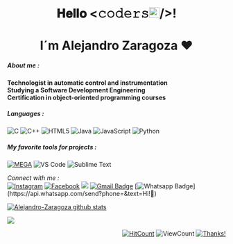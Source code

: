 <h1 align="center">𝐇𝐞𝐥𝐥𝐨 <𝚌𝚘𝚍𝚎𝚛𝚜<img src="https://github.com/TheDudeThatCode/TheDudeThatCode/blob/master/Assets/Earth.gif" width="24px">/>! 
<h1 align="center">I´m Alejandro Zaragoza ❤️  
 
##### About me :
 
<strong>
Technologist in automatic control and instrumentation <br>
Studying a Software Development Engineering <br>
Certification in object-oriented programming courses 
</strong>
 
##### Languages :

![C](https://img.shields.io/badge/-C-000000?style=flat&logo=c)
![C++](https://img.shields.io/badge/-C++-000000?style=flat&logo=c%2B%2B)
![HTML5](https://img.shields.io/badge/-HTML5-000000?style=flat&logo=html5)
![Java](https://img.shields.io/badge/-Java-000000?style=flat&logo=java)
![JavaScript](https://img.shields.io/badge/-JavaScript-000000?style=flat&logo=javascript)
![Python](https://img.shields.io/badge/-Python-000000?style=flat&logo=python)

##### My favorite tools for projects :

[![MEGA](https://img.shields.io/badge/-MEGA-444444?style=flat&logo=mega&logoColor=D9272E)](ttps://github.com/meganz/)
![VS Code](http://img.shields.io/badge/-VS%20Code-007ACC?style=flat-square&logo=visual-studio-code)
![Sublime Text](http://img.shields.io/badge/-Sublime%20Text-3C4858?style=flat-square&logo=sublime-text)

<i>Connect with me :</i><br>
<a href="https://www.instagram.com/alejandro.z.zaragoza/" target="_blank"><img src="https://img.shields.io/badge/Instagram-%23E4405F.svg?&style=flat-square&logo=instagram&logoColor=white" alt="Instagram"></a>
<a href="https://www.facebook.com/daniel.zaragoza.16940/" target="_blank"><img src="https://img.shields.io/badge/Facebook-%231877F2.svg?&style=flat-square&logo=facebook&logoColor=white" alt="Facebook"></a>
<a href="https://www.youtube.com/channel/UCCls9DU-7thPsI-r8KCaQAg"><img src="https://img.shields.io/badge/youtube-%23FF0000?style=flat&logo=youtube&logoColor=white"/></a>
 [![Gmail Badge](https://img.shields.io/badge/-Gmail-c14438?style=flat-square&logo=Gmail&logoColor=white&link=mailto:danizaragoza133gmail.com)](mailto:danizaragoza133@gmail.com)
[![Whatsapp Badge](https://img.shields.io/badge/-Whatsapp-4CA143?style=flat-square&labelColor=4CA143&logo=whatsapp&logoColor=white&link=https://api.whatsapp.com/send?phone=&text=Olá!)](https://api.whatsapp.com/send?phone=&text=Hi!🖖)

<div align="left">


[![Alejandro-Zaragoza github stats](https://github-readme-stats.vercel.app/api?username=Alejandro-Zaragoza&show_icons=true&title_color=2257EA&icon_color=2257EA&bg_color=f7f7f7)](https://github.com/Alejandro-Zaragoza/github-readme-stats)
 
</div>
 
<img src="https://gifimage.net/wp-content/uploads/2017/07/halo-gif-1">
 
<div align="right">
  
[![HitCount](http://hits.dwyl.com/Alejandro-Zaragoza/Alejandro-Zaragoza.svg)]() 
![ViewCount](https://views.whatilearened.today/views/github/Alejandro-Zaragoza/Alejandro-Zaragoza.svg) 
[![Thanks!](https://img.shields.io/badge/Thanks%20for%20visiting-!-1EAEDB.svg)]()

</div>
